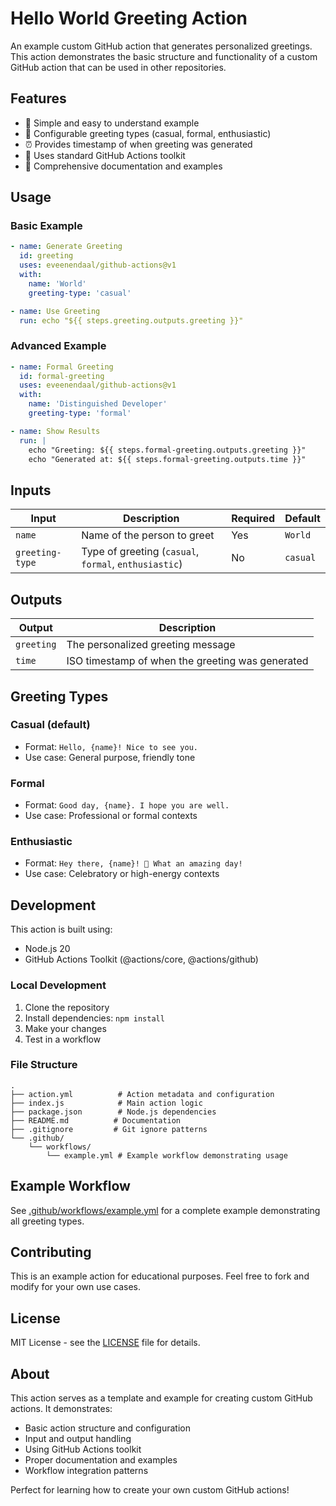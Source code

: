 # Hello World Greeting Action

An example custom GitHub action that generates personalized greetings. This action demonstrates the basic structure and functionality of a custom GitHub action that can be used in other repositories.

## Features

- 🎯 Simple and easy to understand example
- 📝 Configurable greeting types (casual, formal, enthusiastic)
- ⏰ Provides timestamp of when greeting was generated
- 🔧 Uses standard GitHub Actions toolkit
- 📖 Comprehensive documentation and examples

## Usage

### Basic Example

```yaml
- name: Generate Greeting
  id: greeting
  uses: eveenendaal/github-actions@v1
  with:
    name: 'World'
    greeting-type: 'casual'

- name: Use Greeting
  run: echo "${{ steps.greeting.outputs.greeting }}"
```

### Advanced Example

```yaml
- name: Formal Greeting
  id: formal-greeting
  uses: eveenendaal/github-actions@v1
  with:
    name: 'Distinguished Developer'
    greeting-type: 'formal'

- name: Show Results
  run: |
    echo "Greeting: ${{ steps.formal-greeting.outputs.greeting }}"
    echo "Generated at: ${{ steps.formal-greeting.outputs.time }}"
```

## Inputs

| Input | Description | Required | Default |
|-------|-------------|----------|---------|
| `name` | Name of the person to greet | Yes | `World` |
| `greeting-type` | Type of greeting (`casual`, `formal`, `enthusiastic`) | No | `casual` |

## Outputs

| Output | Description |
|--------|-------------|
| `greeting` | The personalized greeting message |
| `time` | ISO timestamp of when the greeting was generated |

## Greeting Types

### Casual (default)
- Format: `Hello, {name}! Nice to see you.`
- Use case: General purpose, friendly tone

### Formal
- Format: `Good day, {name}. I hope you are well.`
- Use case: Professional or formal contexts

### Enthusiastic
- Format: `Hey there, {name}! 🎉 What an amazing day!`
- Use case: Celebratory or high-energy contexts

## Development

This action is built using:
- Node.js 20
- GitHub Actions Toolkit (@actions/core, @actions/github)

### Local Development

1. Clone the repository
2. Install dependencies: `npm install`
3. Make your changes
4. Test in a workflow

### File Structure

```
.
├── action.yml          # Action metadata and configuration
├── index.js            # Main action logic
├── package.json        # Node.js dependencies
├── README.md          # Documentation
├── .gitignore         # Git ignore patterns
└── .github/
    └── workflows/
        └── example.yml # Example workflow demonstrating usage
```

## Example Workflow

See [.github/workflows/example.yml](.github/workflows/example.yml) for a complete example demonstrating all greeting types.

## Contributing

This is an example action for educational purposes. Feel free to fork and modify for your own use cases.

## License

MIT License - see the [LICENSE](LICENSE) file for details.

## About

This action serves as a template and example for creating custom GitHub actions. It demonstrates:

- Basic action structure and configuration
- Input and output handling
- Using GitHub Actions toolkit
- Proper documentation and examples
- Workflow integration patterns

Perfect for learning how to create your own custom GitHub actions!
